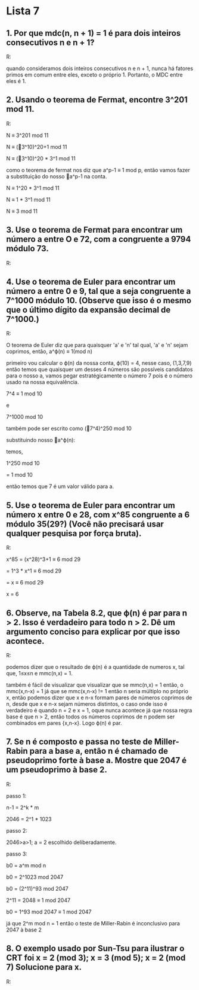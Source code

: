 # Lista 7

## 1. Por que mdc(n, n + 1) = 1 é para dois inteiros consecutivos n e n + 1?

  R: 
    
   quando consideramos dois inteiros consecutivos n e n + 1, nunca há fatores primos em comum entre eles, exceto o próprio 1. Portanto, o MDC entre eles é 1.

## 2. Usando o teorema de Fermat, encontre 3^201 mod 11.

  R:

   N ≡ 3^201 mod 11
   
   N ≡ (:red_circle:3^10)^20+1 mod 11
   
   N ≡ (:red_circle:3^10)^20 * 3^1 mod 11

   como o teorema de fermat nos diz que a^p-1 ≡ 1 mod p, então vamos fazer a substituição do nosso :red_circle:a^p-1 na conta.

   N ≡ 1^20 * 3^1 mod 11
   
   N ≡ 1 * 3^1 mod 11
   
   N ≡ 3 mod 11

## 3. Use o teorema de Fermat para encontrar um número a entre O e 72, com a congruente a 9794 módulo 73.

  R:

  

## 4. Use o teorema de Euler para encontrar um número a entre 0 e 9, tal que a seja congruente a 7^1000 módulo 10. (Observe que isso é o mesmo que o último dígito da expansão decimal de 7^1000.)

  R:

  O teorema de Euler diz que para quaisquer 'a' e 'n' tal qual, 'a' e 'n' sejam coprimos, então, a^ϕ(n) ≡ 1(mod n)

  primeiro vou calcular o ϕ(n) da nossa conta, ϕ(10) = 4, nesse caso, (1,3,7,9) então temos que quaisquer um desses 4 números são possíveis candidatos para o nosso a, vamos pegar estratégicamente o número 7 pois é o número usado na nossa equivalência.

  7^4 ≡ 1 mod 10

  e

  7^1000 mod 10

  também pode ser escrito como (:red_circle:7^4)^250 mod 10

  substituindo nosso :red_circle:a^ϕ(n):
  
  temos,  
  
  1^250 mod 10

  = 1 mod 10

  então temos que 7 é um valor válido para a.
    

## 5. Use o teorema de Euler para encontrar um número x entre 0 e 28, com x^85 congruente a 6 módulo 35(29?) (Você não precisará usar qualquer pesquisa por força bruta).

  R:  

  x^85 = (x^28)^3+1 ≡ 6 mod 29

  = 1^3 * x^1 ≡ 6 mod 29

  = x ≡ 6 mod 29

  x = 6

## 6. Observe, na Tabela 8.2, que ϕ(n) é par para n > 2. Isso é verdadeiro para todo n > 2. Dê um argumento conciso para explicar por que isso acontece.

  R:  

  podemos dizer que o resultado de ϕ(n) é a quantidade de numeros x, tal que, 1≤x≤n e mmc(n,x) = 1.

  também é fácil de visualizar que visualizar que se mmc(n,x) = 1 então, o mmc(x,n-x) = 1 já que se mmc(x,n-x) != 1 então n seria múltiplo no próprio x, então podemos dizer que x e n-x formam pares de números coprimos de n, desde que x e n-x sejam números distintos, o caso onde isso é verdadeiro é quando n = 2 e x = 1, oque nunca acontece já que nossa regra base é que n > 2, então todos os números coprimos de n podem ser combinados em pares {x,n-x}. Logo ϕ(n) é par.

## 7. Se n é composto e passa no teste de Miller-Rabin para a base a, então n é chamado de pseudoprimo forte à base a. Mostre que 2047 é um pseudoprimo à base 2.

  R:  
  
  passo 1:
   
   n-1 = 2^k * m
   
   2046 = 2^1 * 1023
  
  passo 2:
    
   2046>a>1; a = 2 escolhido deliberadamente.
  
  passo 3:
    
   b0 = a^m mod n
   
   b0 = 2^1023 mod 2047
   
   b0 = (2^11)^93 mod 2047
   
   2^11 = 2048 ≡ 1 mod 2047
   
   b0 = 1^93 mod 2047 ≡ 1 mod 2047

   já que 2^m mod n = 1 então o teste de Miller-Rabin é inconclusivo para 2047 à base 2

## 8. O exemplo usado por Sun-Tsu para ilustrar o CRT foi x = 2 (mod 3); x = 3 (mod 5); x = 2 (mod 7) Solucione para x.

R:  
  